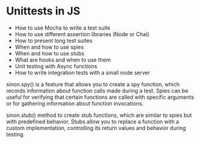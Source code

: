 # Unittests in JS

- How to use Mocha to write a test suite
- How to use different assertion libraries (Node or Chai)
- How to present long test suites
- When and how to use spies
- When and how to use stubs
- What are hooks and when to use them
- Unit testing with Async functions
- How to write integration tests with a small node server

sinon.spy() is a feature that allows you to create a spy function, which records information about function calls made during a test. Spies can be useful for verifying that certain functions are called with specific arguments or for gathering information about function invocations.

sinon.stub() method to create stub functions, which are similar to spies but with predefined behavior. Stubs allow you to replace a function with a custom implementation, controlling its return values and behavior during testing.